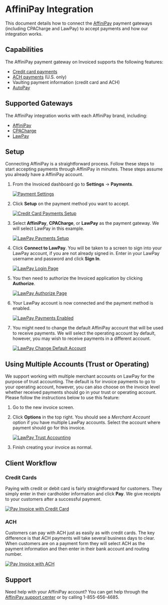 # AffiniPay Integration

This document details how to connect the [AffiniPay](https://affinipay.com) payment gateways (including CPACharge and LawPay) to accept payments and how our integration works.

## Capabilities

The AffiniPay payment gateway on Invoiced supports the following features:

- [Credit card payments](/docs/payments/card)
- [ACH payments](/docs/payments/ach) (U.S. only)
- Vaulting payment information (credit card and ACH)
- [AutoPay](/docs/payments/autopay)

## Supported Gateways

The AffiniPay integration works with each AffiniPay brand, including:

- [AffiniPay](https://affinipay.com)
- [CPACharge](https://cpacharge.com)
- [LawPay](https://lawpay.com)

## Setup

Connecting AffiniPay is a straightforward process. Follow these steps to start accepting payments through AffiniPay in minutes. These steps assume you already have a AffiniPay account.

1. From the Invoiced dashboard go to **Settings** &rarr; **Payments**.

   [![Payment Settings](../img/payment-settings.png)](../img/payment-settings.png)

2. Click **Setup** on the payment method you want to accept.

   [![Credit Card Payments Setup](../img/credit-card-payment-setup.png)](../img/credit-card-payment-setup.png)

3. Select **AffiniPay**, **CPACharge**, or **LawPay** as the payment gateway. We will select LawPay in this example.

   [![LawPay Payments Setup](../img/lawpay-setup.png)](../img/lawpay-setup.png)

4. Click **Connect to LawPay**. You will be taken to a screen to sign into your LawPay account, if you are not already signed in. Enter in your LawPay username and password and click **Sign In**.

   [![LawPay Login Page](../img/lawpay-connect.png)](../img/lawpay-connect.png)

5. You then need to authorize the Invoiced application by clicking  **Authorize**.

   [![LawPay Authorize Page](../img/lawpay-authorize.png)](../img/lawpay-authorize.png)

6. Your LawPay account is now connected and the payment method is enabled.

   [![LawPay Payments Enabled](../img/lawpay-enabled.png)](../img/lawpay-enabled.png)

7. You might need to change the default AffiniPay account that will be used to receive payments. We will select the operating account by default, however, you may wish to receive payments in a different account.

   [![LawPay Change Default Account](../img/lawpay-change-default-account.png)](../img/lawpay-change-default-account.png)

## Using Multiple Accounts (Trust or Operating)

We support working with multiple merchant accounts on LawPay for the purpose of trust accounting. The default is for invoice payments to go to your operating account, however, you can also choose on the invoice level whether received payments should go in your trust or operating account. Please follow the instructions below to use this feature:

1. Go to the new invoice screen.

2. Click **Options** in the top right. You should see a *Merchant Account* option if you have multiple LawPay accounts. Select the account where payment should go for this invoice.

   [![LawPay Trust Accounting](../img/lawpay-trust-accounting.png)](../img/lawpay-trust-accounting.png)

4. Finish creating your invoice as normal.

## Client Workflow

### Credit Cards

Paying with credit or debit card is fairly straightforward for customers. They simply enter in their cardholder information and click **Pay**. We give receipts to your customers after a successful payment.

[![Pay Invoice with Credit Card](/docs/img/pay-invoice-credit-card.png)](/docs/img/pay-invoice-credit-card.png)

### ACH

Customers can pay with ACH just as easily as with credit cards. The key difference is that ACH payments will take several business days to clear. When customers are on a payment form they will select ACH as the payment information and then enter in their bank account and routing number.

[![Pay Invoice with ACH](/docs/img/pay-invoice-ach.png)](/docs/img/pay-invoice-ach.png)

## Support

Need help with your AffiniPay account? You can get help through the [AffiniPay support center](https://affinipay.com/support/) or by calling 1-855-656-4685.